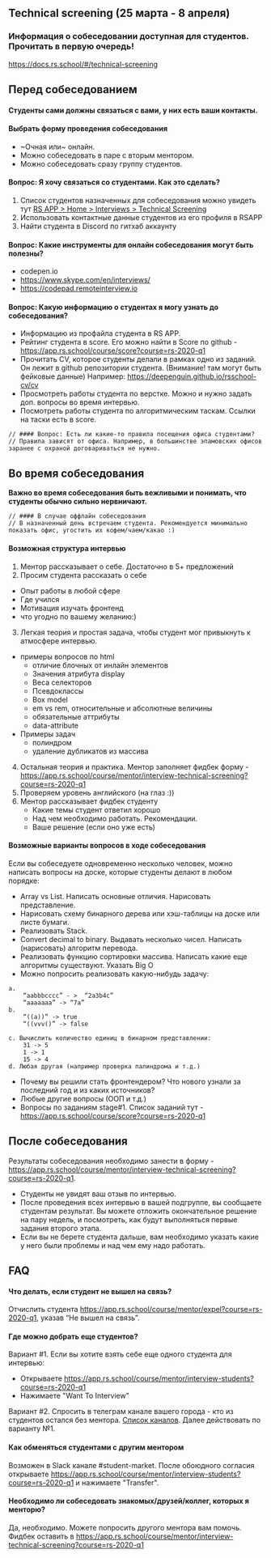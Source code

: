 ## Technical screening (25 марта - 8 апреля)

### Информация о собеседовании доступная для студентов. Прочитать в первую очередь! 
https://docs.rs.school/#/technical-screening

## Перед собеседованием
#### Студенты сами должны связаться с вами, у них есть ваши контакты.

#### Выбрать форму проведения собеседования
- ~Очная или~ онлайн. 
- Можно собеседовать в паре c вторым ментором. 
- Можно собеседовать сразу группу студентов. 

#### Вопрос: Я хочу связаться со студентами. Как это сделать?
1. Список студентов назначенных для собеседования можно увидеть тут [RS APP > Home > Interviews > Technical Screening](https://app.rs.school/course/mentor/interviews?course=rs-2020-q1)
1. Использовать контактные данные студентов из его профиля в RSAPP
2. Найти студента в Discord по гитхаб аккаунту

#### Вопрос: Какие инструменты для онлайн собеседования могут быть полезны?
- codepen.io
- https://www.skype.com/en/interviews/
- https://codepad.remoteinterview.io

#### Вопрос: Какую информацию о студентах я могу узнать до собеседования?
- Информацию из профайла студента в RS APP.
- Рейтинг студента в score. Его можно найти в Score по github - https://app.rs.school/course/score?course=rs-2020-q1
- Прочитать CV, которое студенты делали в рамках одно из заданий. Он лежит в github репозитории студента. (Внимание! там могут быть фейковые данные) 
Например: https://deepenguin.github.io/rsschool-cv/cv
- Просмотреть работы студента по верстке. Можно и нужно задать доп. вопросы во время интервью. 
- Посмотреть работы студента по алгоритмическим таскам. Ссылки на таски есть в score.

```
// #### Вопрос: Есть ли какие-то правила посещения офиса студентами?
// Правила зависят от офиса. Например, в большинстве эпамовских офисов заранее с охраной договариваться не нужно.
```

## Во время собеседования
**Важно во время собеседования быть вежливыми и понимать, что студенты обычно сильно нервничают.** 

```
// #### В случае оффлайн собеседования
// В назначенный день встречаем студента. Рекомендуется минимально показать офис, угостить их кофем/чаем/какао :) 
```
#### Возможная структура интервью
1) Ментор рассказывает о себе. Достаточно в 5+ предложений
2) Просим студента рассказать о себе
  - Опыт работы в любой сфере
  - Где учился
  - Мотивация изучать фронтенд
  - что угодно по вашему желанию:)
3) Легкая теория и простая задача, чтобы студент мог привыкнуть к атмосфере интервью.
  - примеры вопросов по html
    * отличие блочных от инлайн элементов
    * Значения атрибута display
    * Веса селекторов
    * Псевдоклассы
    * Box model
    * em vs rem, относительные и абсолютные величины
    * обязательные аттрибуты
    * data-attribute
  - Примеры задач
    * полиндром
    * удаление дубликатов из массива
4) Остальная теория и практика. Ментор заполняет фидбек форму - https://app.rs.school/course/mentor/interview-technical-screening?course=rs-2020-q1
5) Проверяем уровень английского (на глаз :))
6) Ментор рассказывает фидбек студенту 
	- Какие темы студент ответил хорошо
	- Над чем необходимо работать. Рекомендации.
	- Ваше решение (если оно уже есть)

#### Возможные варианты вопросов в ходе собеседования
Если вы собеседуете одновременно несколько человек, можно написать вопросы на доске, которые студенты делают в любом порядке:
- Array vs List. Написать основные отличия. Нарисовать представление. 
- Нарисовать схему бинарного дерева или хэш-таблицы на доске или листе бумаги.
- Реализовать Stack.
- Convert decimal to binary. Выдавать несколько чисел. Написать (нарисовать) алгоритм перевода.
- Реализовать функцию сортировки массива. Написать какие еще алгоритмы существуют.  Указать Big O
- Можно попросить реализовать какую-нибудь задачу: 
```
a.
	“aabbbcccc” - >  “2a3b4c”
	“aaaaaaa” -> “7a”
b. 
	“((a))” -> true
	“((vvv()” -> false

c. Вычислить количество единиц в бинарном представлении:
	31 -> 5
	1 -> 1
	15 -> 4
d. Любая другая (например проверка палиндрома и т.д.)
```
- Почему вы решили стать фронтендером? Что нового узнали за последний год и из каких источников?
- Любые другие вопросы (ООП и т.д.)
- Вопросы по заданиям stage#1. Список заданий тут - https://app.rs.school/course/score?course=rs-2020-q1

## После собеседования
Результаты собеседования необходимо занести в форму - https://app.rs.school/course/mentor/interview-technical-screening?course=rs-2020-q1.
- Студенты не увидят ваш отзыв по интервью.
- После проведения всех интервью в вашей подгруппе, вы сообщаете студентам результат. Вы можете отложить окончательное решение на пару недель, и посмотреть, как будут выполняться первые задания второго этапа.   
- Если вы не берете студента дальше, вам необходимо указать какие у него были проблемы и над чем ему надо работать.

## FAQ
#### Что делать, если студент не вышел на связь?
Отчислить студента https://app.rs.school/course/mentor/expel?course=rs-2020-q1, указав “Не вышел на связь”. 

#### Где можно добрать еще студентов?
Вариант #1. Если вы хотите взять себе еще одного студента для интервью:
- Открываете https://app.rs.school/course/mentor/interview-students?course=rs-2020-q1
- Нажимаете "Want To Interview"

Вариант #2. Cпросить в телеграм канале вашего города - кто из студентов остался без ментора. [Список каналов](https://docs.rs.school/#/rs-school-chats?id=telegram). Далее действовать по варианту №1.

#### Как обменяться студентами с другим ментором
Возможен в Slack канале #student-market. После обоюдного согласия открываете https://app.rs.school/course/mentor/interview-students?course=rs-2020-q1 и нажимаете "Transfer".

#### Необходимо ли собеседовать знакомых/друзей/коллег, которых я менторю?
Да, необходимо. Можете попросить другого ментора вам помочь.
Фидбек оставить в https://app.rs.school/course/mentor/interview-technical-screening?course=rs-2020-q1





